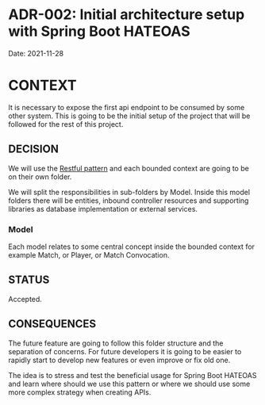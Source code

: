 # ADR-002: Initial architecture setup with Spring Boot HATEOAS

Date: 2021-11-28

# CONTEXT

It is necessary to expose the first api endpoint to be consumed by some other system. This is going to be the initial
setup of the project that will be followed for the rest of this project.

## DECISION

We will use the [Restful pattern](https://spring.io/guides/tutorials/rest/) and each bounded context are going to be on
their own folder.

We will split the responsibilities in sub-folders by Model. Inside this model folders there will be entities, inbound
controller resources and supporting libraries as database implementation or external services.

### Model

Each model relates to some central concept inside the bounded context for example Match, or Player, or Match
Convocation.

## STATUS

Accepted.

## CONSEQUENCES

The future feature are going to follow this folder structure and the separation of concerns. For future developers it is
going to be easier to rapidly start to develop new features or even improve or fix old one.

The idea is to stress and test the beneficial usage for Spring Boot HATEOAS and learn where should we use this pattern
or where we should use some more complex strategy when creating APIs.